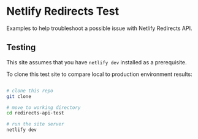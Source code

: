 # Netlify Redirects Test

Examples to help troubleshoot a possible issue with Netlify Redirects API.

## Testing

This site assumes that you have `netlify dev` installed as a prerequisite.

To clone this test site to compare local to production environment results:

```bash

# clone this repo
git clone

# move to working directory
cd redirects-api-test

# run the site server
netlify dev

```


